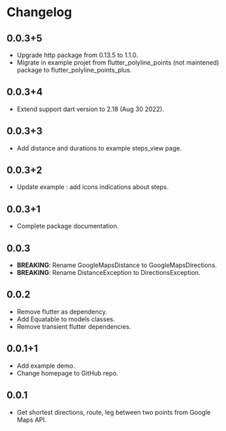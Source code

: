 # Changelog

## 0.0.3+5

* Upgrade http package from 0.13.5 to 1.1.0.
* Migrate in example projet from flutter_polyline_points (not maintened) package to flutter_polyline_points_plus.

## 0.0.3+4

* Extend support dart version to 2.18 (Aug 30 2022).

## 0.0.3+3

* Add distance and durations to example steps_view page.

## 0.0.3+2

* Update example : add icons indications about steps.

## 0.0.3+1

* Complete package documentation.

## 0.0.3

* **BREAKING**: Rename GoogleMapsDistance to GoogleMapsDirections.
* **BREAKING**: Rename DistanceException to DirectionsException.

## 0.0.2

* Remove flutter as dependency.
* Add Equatable to models classes.
* Remove transient flutter dependencies.

## 0.0.1+1

* Add example demo.
* Change homepage to GitHub repo.

## 0.0.1

* Get shortest directions, route, leg between two points from Google Maps API.
